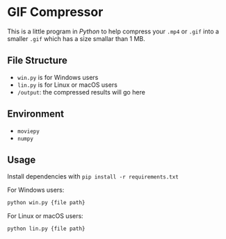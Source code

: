 # GIF Compressor

This is a little program in *Python* to help compress your `.mp4` or `.gif` into a smaller `.gif` which has a size smallar than 1 MB.

## File Structure

* `win.py` is for Windows users
* `lin.py` is for Linux or macOS users
* `/output`: the compressed results will go here

## Environment

* `moviepy`
* `numpy`

## Usage
Install dependencies with `pip install -r requirements.txt`

For Windows users:

```bash
python win.py {file path}
```

For Linux or macOS users:

```bash
python lin.py {file path}
```
